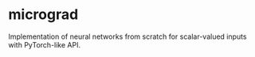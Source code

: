 # micrograd
Implementation of neural networks from scratch for scalar-valued inputs with PyTorch-like API.
